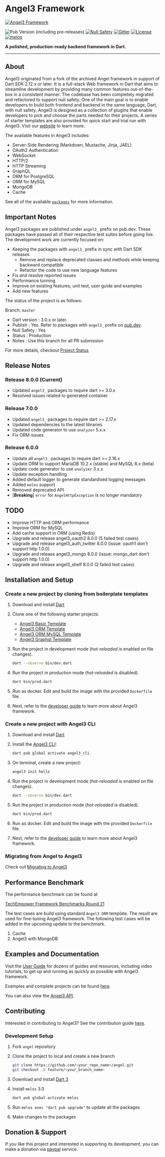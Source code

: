 # Angel3 Framework

[![Angel3 Framework](./logo3.png)](https://github.com/dukefirehawk/angel)

![Pub Version (including pre-releases)](https://img.shields.io/pub/v/angel3_framework?include_prereleases)
[![Null Safety](https://img.shields.io/badge/null-safety-brightgreen)](https://dart.dev/null-safety)
[![Gitter](https://img.shields.io/gitter/room/nwjs/nw.js.svg)](https://gitter.im/angel_dart/discussion)
[![License](https://img.shields.io/github/license/dukefirehawk/angel)](https://github.com/dukefirehawk/angel/LICENSE)
[![melos](https://img.shields.io/badge/maintained%20with-melos-f700ff.svg?style=flat-square)](https://github.com/invertase/melos)

**A polished, production-ready backend framework in Dart.**

-----

## About

Angel3 originated from a fork of the archived Angel framework in support of Dart SDK 2.12.x or later. It is a full-stack Web framework in Dart that aims to streamline development by providing many common features out-of-the-box in a consistent manner. The codebase has been completely migrated and refactored to support null safety. One of the main goal is to enable developers to build both frontend and backend in the same language, Dart, with null safety. Angel3 is designed as a collection of plugins that enable developers to pick and choose the parts needed for their projects. A series of starter templates are also provided for quick start and trial run with Angel3. Visit our [website](<https://angel3-framework.web.app/>) to learn more.

The available features in Angel3 includes:

* Server-Side Rendering (Markdown, Mustache, Jinja, JAEL)
* OAuth2 Authentication
* WebSocket
* HTTP/2
* HTTP Streaming
* GraphQL
* ORM for PostgreSQL
* ORM for MySQL
* MongoDB
* Cache

See all of the available [`packages`](https://angel3-docs.dukefirehawk.com/packages) for more information.

## Important Notes

Angel3 packages are published under `angel3_` prefix on pub.dev. These packages have passed all of their respective test suites before going live. The development work are currently focused on:

* Keeping the packages with `angel3_` prefix in sync with Dart SDK releases
  * Remove and replace deprecated classes and methods while keeping backward compatible
  * Refactor the code to use new language features
* Fix and resolve reported issues
* Performance tunning
* Improve on existing features, unit test, user guide and examples
* Add new features

The status of the project is as follows:

Branch: `master`

* Dart version : 3.0.x or later.
* Publish      : Yes. Refer to packages with `angel3_` prefix on [pub.dev](https://pub.dev/publishers/dukefirehawk.com/packages).
* Null Safety  : Yes
* Status       : Production
* Notes        : Use this branch for all PR submission

For more details, checkout [Project Status](https://github.com/dukefirehawk/angel/wiki/Project-Status)

## Release Notes

### Release 8.0.0 (Current)

* Updated `angel3_` packages to require dart >= 3.0.x
* Resolved issues related to generated container

### Release 7.0.0

* Updated `angel3_` packages to require dart >= 2.17.x
* Updated dependencies to the latest libraries
* Updated code generator to use `analyzer` 5.x.x
* Fix ORM issues

### Release 6.0.0

* Update all `angel3_` packages to require dart >= 2.16.x
* Update ORM to support MariaDB 10.2.x (stable) and MySQL 8.x (beta)
* Update code generator to use `analyzer` 3.x.x
* Update exception handling
* Added default logger to generate standardised logging messages
* Added `melos` support
* Removed deprecated API
* [**Breaking**] `error` for `AngelHttpException` is no longer mandatory

## TODO

* Improve HTTP and ORM performance
* Improve ORM for MySQL
* Add cache support in ORM (using Redis)
* Upgrade and release angel3_oauth2 8.0.0 (5 failed test cases)
* Upgrade and release angel3_auth_twitter 8.0.0 (issue: oauth1 don't support http 1.0.0)
* Upgrade and release angel3_mongo 8.0.0 (issue: mongo_dart don't support http 1.0.0)
* Upgrade and release angel3_shelf 8.0.0 (2 failed test cases)

## Installation and Setup

### Create a new project by cloning from boilerplate templates

1. Download and install [Dart](https://dart.dev/get-dart)

2. Clone one of the following starter projects:
   * [Angel3 Basic Template](https://github.com/dukefirehawk/boilerplates/tree/v7/angel3-basic)
   * [Angel3 ORM Template](https://github.com/dukefirehawk/boilerplates/tree/v7/angel3-orm)
   * [Angel3 ORM MySQL Template](https://github.com/dukefirehawk/boilerplates/tree/v7/angel3-orm-mysql)
   * [Angel3 Graphql Template](https://github.com/dukefirehawk/boilerplates/tree/v7/angel3-graphql)

3. Run the project in development mode (*hot-reloaded* is enabled on file changes).

   ```bash
   dart --observe bin/dev.dart
   ```

4. Run the project in production mode (*hot-reloaded* is disabled).

   ```bash
   dart bin/prod.dart
   ```

5. Run as docker. Edit and build the image with the provided `Dockerfile` file.

6. Next, refer to the [developer guide](https://angel3-docs.dukefirehawk.com/) to learn more about Angel3 framework.

### Create a new project with Angel3 CLI

1. Download and install [Dart](https://dart.dev/get-dart)

2. Install the [Angel3 CLI](https://pub.dev/packages/angel3_cli):

   ```bash
   dart pub global activate angel3_cli
   ```

3. On terminal, create a new project:

   ```bash
   angel3 init hello
   ```

4. Run the project in development mode (*hot-reloaded* is enabled on file changes).

   ```bash
   dart --observe bin/dev.dart
   ```

5. Run the project in production mode (*hot-reloaded* is disabled).

   ```bash
   dart bin/prod.dart
   ```

6. Run as docker. Edit and build the image with the provided `Dockerfile` file.

7. Next, refer to the [developer guide](https://angel3-docs.dukefirehawk.com/) to learn more about Angel3 framework.

### Migrating from Angel to Angel3

Check out [Migrating to Angel3](https://angel3-docs.dukefirehawk.com/migration/angel-2.x.x-to-angel3/migration-guide-3)

## Performance Benchmark

The performance benchmark can be found at

[TechEmpower Framework Benchmarks Round 21](https://www.techempower.com/benchmarks/#section=data-r21&test=composite)

The test cases are build using standard `Angel3 ORM` template. The result are used for fine-tuning Angel3 framework. The following test cases will be added in the upcoming update to the benchmark.

1. Cache
2. Angel3 with MongoDB

## Examples and Documentation

Visit the [User Guide](https://angel3-docs.dukefirehawk.com/) for dozens of guides and resources, including video tutorials, to get up and running as quickly as possible with Angel3 framework.

Examples and complete projects can be found [here](https://github.com/dukefirehawk/angel3-examples).

You can also view the [Angel3 API](http://www.dartdocs.org/documentation/angel_framework/latest).

## Contributing

Interested in contributing to Angel3? See the contribution guide [here](CONTRIBUTING.md).

### Development Setup

1. Fork `angel` repository

2. Clone the project to local and create a new branch

   ```bash
   git clone https://github.com/<your_repo_name>/angel.git
   git checkout -b feature/<your_branch_name>
   ```

3. Download and install [Dart 3](https://dart.dev/get-dart)

4. Install `melos` 3.0

   ```bash
   dart pub global activate melos
   ```

5. Run `melos exec "dart pub upgrade"` to update all the packages

6. Make changes to the packages

## Donation & Support

If you like this project and interested in supporting its development, you can make a donation via [paypal](https://paypal.me/dukefirehawk?country.x=MY&locale.x=en_US) service.
